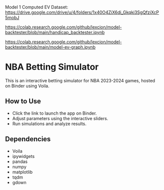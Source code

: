 Model 1 Computed EV Dataset: https://drive.google.com/drive/u/4/folders/1x40O4ZiX6di_Gkqki3SgQfziXcP5mobJ

https://colab.research.google.com/github/lexcion/model-backtester/blob/main/handicap_backtester.ipynb

https://colab.research.google.com/github/lexcion/model-backtester/blob/main/model-ev-graph.ipynb

# NBA Betting Simulator

This is an interactive betting simulator for NBA 2023-2024 games, hosted on Binder using Voila.

## How to Use

- Click the link to launch the app on Binder.
- Adjust parameters using the interactive sliders.
- Run simulations and analyze results.

## Dependencies

- Voila
- ipywidgets
- pandas
- numpy
- matplotlib
- tqdm
- gdown
